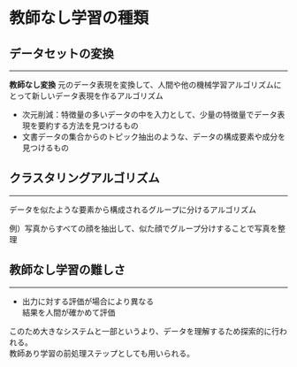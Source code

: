 # 教師なし学習の種類  

## データセットの変換  

------
__教師なし変換__ 元のデータ表現を変換して、人間や他の機械学習アルゴリズムにとって新しいデータ表現を作るアルゴリズム  

- 次元削減：特徴量の多いデータの中を入力として、少量の特徴量でデータ表現を要約する方法を見つけるもの
- 文書データの集合からのトピック抽出のような、データの構成要素や成分を見つけるもの

## クラスタリングアルゴリズム

------
データを似たような要素から構成されるグループに分けるアルゴリズム  

例）写真からすべての顔を抽出して、似た顔でグループ分けすることで写真を整理

## 教師なし学習の難しさ

------
- 出力に対する評価が場合により異なる  
結果を人間が確かめて評価

このため大きなシステムと一部というより、データを理解するため探索的に行われる。  
教師あり学習の前処理ステップとしても用いられる。